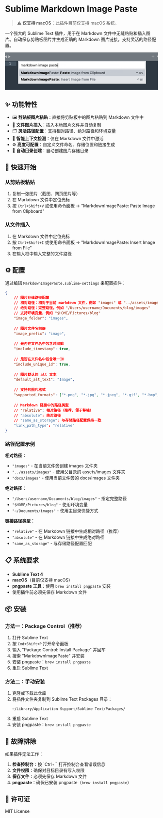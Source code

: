 # Sublime Markdown Image Paste

> **⚠️ 仅支持 macOS**：此插件目前仅支持 macOS 系统。

一个强大的 Sublime Text 插件，用于在 Markdown 文件中无缝粘贴和插入图片。自动保存剪贴板图片并生成正确的 Markdown 图片链接，支持灵活的路径配置。

![插件演示](i/cmd-shift-p-screenshot.png)

## ✨ 功能特性

- 🖼️ **剪贴板图片粘贴**：直接将剪贴板中的图片粘贴到 Markdown 文件中
- 📁 **文件图片插入**：插入本地图片文件并自动复制
- 🗂️ **灵活路径配置**：支持相对路径、绝对路径和环境变量
- 🎯 **智能上下文检测**：仅在 Markdown 文件中激活
- ⚙️ **高度可配置**：自定义文件命名、存储位置和链接生成
- 🔧 **自动目录创建**：自动创建图片存储目录

## 🚀 快速开始

### 从剪贴板粘贴
1. 复制一张图片（截图、网页图片等）
2. 在 Markdown 文件中定位光标
3. 按 `Ctrl+Shift+V` 或使用命令面板 → "MarkdownImagePaste: Paste Image from Clipboard"

### 从文件插入
1. 在 Markdown 文件中定位光标
2. 按 `Ctrl+Shift+I` 或使用命令面板 → "MarkdownImagePaste: Insert Image from File"
3. 在输入框中输入完整的文件路径

## ⚙️ 配置

通过编辑 `MarkdownImagePaste.sublime-settings` 来配置插件：

```json
{
    // 图片存储路径配置
    // 相对路径：相对于当前 markdown 文件，例如 "images" 或 "../assets/images"
    // 绝对路径：完整路径，例如 "/Users/username/Documents/blog/images"
    // 支持环境变量，例如 "$HOME/Pictures/blog"
    "image_folder": "images",
    
    // 图片文件名前缀
    "image_prefix": "image",
    
    // 是否在文件名中包含时间戳
    "include_timestamp": true,
    
    // 是否在文件名中包含唯一ID
    "include_unique_id": true,
    
    // 图片默认的 alt 文本
    "default_alt_text": "Image",
    
    // 支持的图片格式
    "supported_formats": ["*.png", "*.jpg", "*.jpeg", "*.gif", "*.bmp", "*.webp"],
    
    // Markdown 链接中的路径类型
    // "relative": 相对路径（推荐，便于移植）
    // "absolute": 绝对路径
    // "same_as_storage": 与存储路径配置保持一致
    "link_path_type": "relative"
}
```

### 路径配置示例

**相对路径：**
- `"images"` - 在当前文件旁创建 images 文件夹
- `"../assets/images"` - 使用父目录的 assets/images 文件夹
- `"docs/images"` - 使用当前文件旁的 docs/images 文件夹

**绝对路径：**
- `"/Users/username/Documents/blog/images"` - 指定完整路径
- `"$HOME/Pictures/blog"` - 使用环境变量
- `"~/Documents/images"` - 使用主目录快捷方式

**链接路径类型：**
- `"relative"` - 在 Markdown 链接中生成相对路径（推荐）
- `"absolute"` - 在 Markdown 链接中生成绝对路径
- `"same_as_storage"` - 与存储路径配置匹配

## 📋 系统要求

- **Sublime Text 4**
- **macOS**（目前仅支持 macOS）
- **pngpaste 工具**：使用 `brew install pngpaste` 安装
- 使用插件前必须先保存 Markdown 文件

## 📦 安装

### 方法一：Package Control（推荐）

1. 打开 Sublime Text
2. 按 `Cmd+Shift+P` 打开命令面板
3. 输入 "Package Control: Install Package" 并回车
4. 搜索 "MarkdownImagePaste" 并安装
5. 安装 pngpaste：`brew install pngpaste`
6. 重启 Sublime Text

### 方法二：手动安装

1. 克隆或下载此仓库
2. 将插件文件夹复制到 Sublime Text Packages 目录：
   ```
   ~/Library/Application Support/Sublime Text/Packages/
   ```
3. 重启 Sublime Text
4. 安装 pngpaste：`brew install pngpaste`

## 🔧 故障排除

如果插件无法工作：

1. **检查控制台**：按 `Ctrl+\`` 打开控制台查看错误信息
2. **文件权限**：确保对目标目录有写入权限
3. **保存文件**：必须先保存 Markdown 文件
4. **pngpaste**：确保已安装 pngpaste（`brew install pngpaste`）

## 📄 许可证

MIT License
